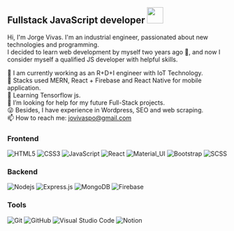 <h2>Fullstack JavaScript developer <img src='https://media4.giphy.com/media/GZu3NtMoA6Lp2alLKk/giphy.gif?cid=ecf05e47yewzfsj2v9q7ila07q34qty7twqawxtl9b4d2wn8&rid=giphy.gif&ct=s' width='37'/></h2> 

<p>Hi, I'm Jorge Vivas. I'm an industrial engineer, passionated about new technologies and programming.
<br>
I decided to learn web development by myself two years ago 🚀, and now I consider myself a qualified JS developer with helpful skills.
<br>


💼 I am currently working as an R+D+I engineer with IoT Technology. <br>
🔧 Stacks used MERN, React + Firebase and React Native for mobile application. <br>
🤖 Learning Tensorflow js.<br>
🤔 I’m looking for help for my future Full-Stack projects.<br>
😜 Besides, I have experience in Wordpress, SEO and web scraping. <br>
📫 How to reach me: jovivaspo@gmail.com <br>
  
</p>

### Frontend
![HTML5](https://img.shields.io/badge/-HTML5-black?style=flat-square&logo=html5&logoColor=orange)
![CSS3](https://img.shields.io/badge/-CSS3-black?style=flat-square&logo=css3&logoColor=blue)
![JavaScript](https://img.shields.io/badge/-JavaScript-black?style=flat-square&logo=javascript)
![React](https://img.shields.io/badge/-React-black?style=flat-square&logo=react)
![Material_UI](https://img.shields.io/badge/-Material_UI-black?style=flat-square&logo=material-ui)
![Bootstrap](https://img.shields.io/badge/-Bootstrap-black?style=flat-square&logo=bootstrap)
![SCSS](https://img.shields.io/badge/-SCSS-black?style=flat-square&logo=SASS)



### Backend

![Nodejs](https://img.shields.io/badge/-Nodejs-black?style=flat-square&logo=Node.js)
![Express.js](https://img.shields.io/badge/-Express-black?style=flat-square&logo=expressjs)
![MongoDB](https://img.shields.io/badge/-MongoDB-black?style=flat-square&logo=mongodb)
![Firebase](https://img.shields.io/badge/-Firebase-black?style=flat-square&logo=Firebase)


### Tools
![Git](https://img.shields.io/badge/-Git-black?style=flat-square&logo=git)
![GitHub](https://img.shields.io/badge/-GitHub-black?style=flat-square&logo=github)
![Visual Studio Code](https://img.shields.io/badge/-Visual%20Studio%20Code-black?style=flat&logo=visual-studio-code&logoColor=blue)
![Notion](https://img.shields.io/badge/-Notion-black?style=flat&logo=notion)


